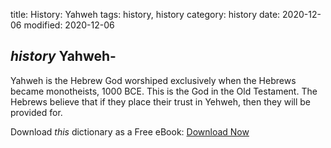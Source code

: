 title: History: Yahweh
tags: history, history
category: history
date: 2020-12-06
modified: 2020-12-06

## _history_  Yahweh-
Yahweh is the Hebrew God worshiped exclusively when
the Hebrews became monotheists,   1000 BCE.
  This is the God in
the Old Testament.   The Hebrews believe that if they place their trust
in Yehweh, then they will be provided for.


Download *this* dictionary as a Free eBook: [Download Now]({static}static/CairnsHistoryDictionary.pdf)


